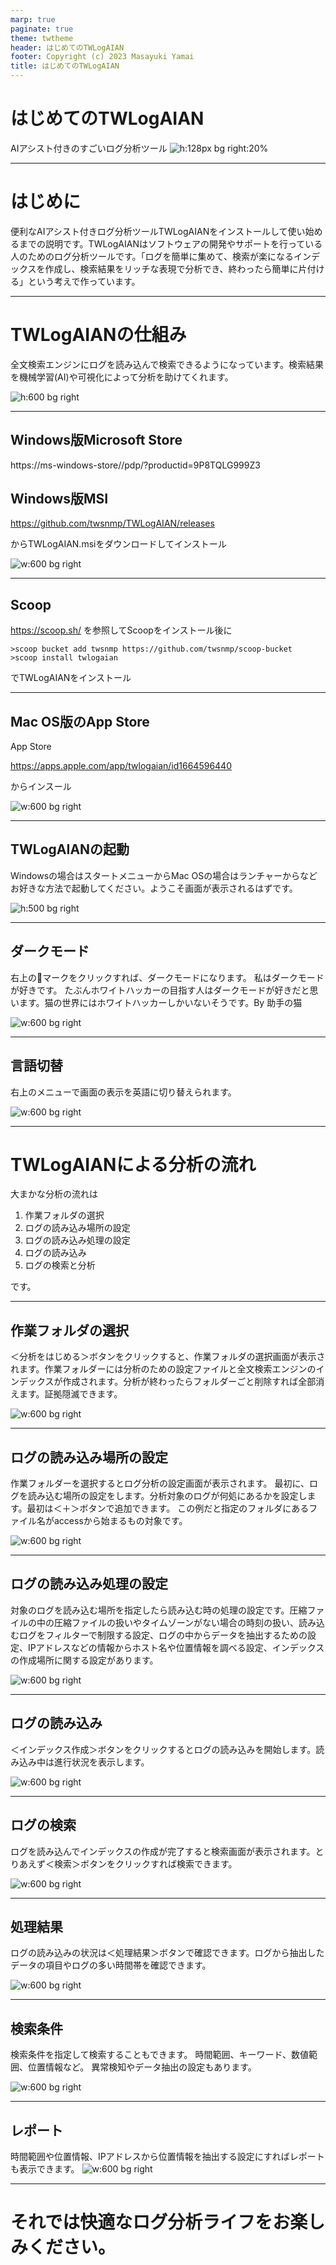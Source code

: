 ```yaml
---
marp: true
paginate: true
theme: twtheme
header: はじめてのTWLogAIAN
footer: Copyright (c) 2023 Masayuki Yamai
title: はじめてのTWLogAIAN
---
```


# はじめてのTWLogAIAN
AIアシスト付きのすごいログ分析ツール
![h:128px bg right:20%](./images/appicon.png)

---

# はじめに
便利なAIアシスト付きログ分析ツールTWLogAIANをインストールして使い始めるまでの説明です。TWLogAIANはソフトウェアの開発やサポートを行っている人のためのログ分析ツールです。「ログを簡単に集めて、検索が楽になるインデックスを作成し、検索結果をリッチな表現で分析でき、終わったら簡単に片付ける」という考えで作っています。

---
# TWLogAIANの仕組み

全文検索エンジンにログを読み込んで検索できるようになっています。検索結果を機械学習(AI)や可視化によって分析を助けてくれます。

![h:600 bg right](./images/2022-05-19_04-08-41.png)

---

## Windows版Microsoft Store
https://ms-windows-store//pdp/?productid=9P8TQLG999Z3



## Windows版MSI 
https://github.com/twsnmp/TWLogAIAN/releases

からTWLogAIAN.msiをダウンロードしてインストール

![w:600 bg right](./images/2022-05-19_04-26-38.png)


---
## Scoop

https://scoop.sh/
を参照してScoopをインストール後に

```
>scoop bucket add twsnmp https://github.com/twsnmp/scoop-bucket
>scoop install twlogaian
```
でTWLogAIANをインストール

---

## Mac OS版のApp Store

App Store

https://apps.apple.com/app/twlogaian/id1664596440

からインスール

![w:600 bg right](./images//2023-01-21_15-51-47.png)


---

## TWLogAIANの起動

Windowsの場合はスタートメニューからMac OSの場合はランチャーからなどお好きな方法で起動してください。ようこそ画面が表示されるはずです。

![h:500 bg right](./images/2023-01-21_15-56-31.png)

---
## ダークモード

右上の🌙マークをクリックすれば、ダークモードになります。
私はダークモードが好きです。
たぶんホワイトハッカーの目指す人はダークモードが好きだと思います。猫の世界にはホワイトハッカーしかいないそうです。By 助手の猫

![w:600 bg right](./images/2023-01-21_15-57-05.png)

---
## 言語切替
右上のメニューで画面の表示を英語に切り替えられます。

![w:600 bg right](./images/2023-01-21_15-58-07.png)

---
# TWLogAIANによる分析の流れ
大まかな分析の流れは
 
1. 作業フォルダの選択
2. ログの読み込み場所の設定
3. ログの読み込み処理の設定
4. ログの読み込み
5. ログの検索と分析

です。

---

## 作業フォルダの選択
＜分析をはじめる＞ボタンをクリックすると、作業フォルダの選択画面が表示されます。作業フォルダーには分析のための設定ファイルと全文検索エンジンのインデックスが作成されます。分析が終わったらフォルダーごと削除すれば全部消えます。証拠隠滅できます。

![w:600 bg right](./images/2022-05-19_04-42-41.png)

---

## ログの読み込み場所の設定
作業フォルダーを選択するとログ分析の設定画面が表示されます。
最初に、ログを読み込む場所の設定をします。分析対象のログが何処にあるかを設定します。最初は＜＋＞ボタンで追加できます。
この例だと指定のフォルダにあるファイル名がaccessから始まるもの対象です。

![w:600 bg right](./images/2022-05-19_04-45-22.png)

---

## ログの読み込み処理の設定

対象のログを読み込む場所を指定したら読み込む時の処理の設定です。圧縮ファイルの中の圧縮ファイルの扱いやタイムゾーンがない場合の時刻の扱い、読み込むログをフィルターで制限する設定、ログの中からデータを抽出するための設定、IPアドレスなどの情報からホスト名や位置情報を調べる設定、インデックスの作成場所に関する設定があります。

![w:600 bg right](./images/2023-01-21_16-05-19.png)

---
## ログの読み込み
＜インデックス作成＞ボタンをクリックするとログの読み込みを開始します。読み込み中は進行状況を表示します。

![w:600 bg right](./images/2023-01-21_16-37-31.png)

---
## ログの検索

ログを読み込んでインデックスの作成が完了すると検索画面が表示されます。とりあえず＜検索＞ボタンをクリックすれば検索できます。

![w:600 bg right](./images/2023-01-21_16-39-35.png)

---
## 処理結果

ログの読み込みの状況は＜処理結果＞ボタンで確認できます。ログから抽出したデータの項目やログの多い時間帯を確認できます。

![w:600 bg right](./images/2023-01-22_05-50-35.png)

---
## 検索条件
検索条件を指定して検索することもできます。
時間範囲、キーワード、数値範囲、位置情報など。
異常検知やデータ抽出の設定もあります。

![w:600 bg right](./images/2023-01-21_16-42-25.png)

---
## レポート
時間範囲や位置情報、IPアドレスから位置情報を抽出する設定にすればレポートも表示できます。
![w:600 bg right](./images/2023-01-21_17-45-57.png)

 ---

 # それでは快適なログ分析ライフをお楽しみください。
